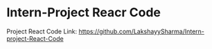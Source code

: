 # Intern-Project Reacr Code
Project React Code Link:
https://github.com/LakshayySharma/Intern-project-React-Code
